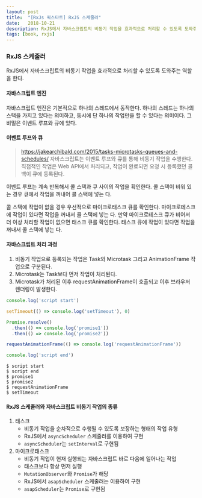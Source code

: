 ```yaml
---
layout: post
title:  "[RxJs 퀵스타트] RxJS 스케줄러"
date:   2018-10-21
description: RxJS에서 자바스크립트의 비동기 작업을 효과적으로 처리할 수 있도록 도와주는 역할을 한다.
tags: [book, rxjs]
---
```

### RxJS 스케줄러
RxJS에서 자바스크립트의 비동기 작업을 효과적으로 처리할 수 있도록 도와주는 역할을 한다.

#### 자바스크립트 엔진
자바스크립트 엔진은 기본적으로 하나의 스레드에서 동작한다. 하나의 스레드는 하나의 스택을 가지고 있다는 의미하고, 
동시에 단 하나의 작업만을 할 수 있다는 의미이다. 그 비밀은 이벤트 루프와 큐에 있다.

#### 이벤트 루프와 큐
> https://jakearchibald.com/2015/tasks-microtasks-queues-and-schedules/
자바스크립트는 이벤트 루프와 큐를 통해 비동기 작업을 수행한다. 직접적인 작업은 Web API에서 처리되고, 작업이 완료되면 요청 시 등록했던
콜백이 큐에 등록된다.

이벤트 루프는 계속 반복해서 콜 스택과 큐 사이의 작업을 확인한다. 콜 스택이 비워 있는 경우 큐에서 작업을 꺼내어 콜 스택에 넣는 다.

콜 스택에 작업이 없을 경우 우선적으로 마이크로태스크 큐를 확인한다. 마이크로테스크에 작업이 있다면 작업을 꺼내서 콜 스택에 넣는 다.
만약 마이크로테스크 큐가 비어서 더 이상 처리할 작업이 없으면 태스크 큐를 확인한다. 태스크 큐에 작업이 있다면 작업을 꺼내서 콜 스택에 넣는 다.

#### 자바스크립트 처리 과정
1. 비동기 작업으로 등록되는 작업은 Task와 Microtask 그리고 AnimationFrame 작업으로 구분된다.
2. Microtask는 Task보다 먼저 작업이 처리된다.
3. Microtask가 처리된 이후 requestAnimationFrame이 호출되고 이후 브라우저 렌더링이 발생한다.
```js
console.log('script start')

setTimeout(() => console.log('setTimeout'), 0)

Promise.resolve()
  .then(() => console.log('promise1'))
  .then(() => console.log('promise2'))

requestAnimationFrame(() => console.log('requestAnimationFrame'))

console.log('script end')
```
```
$ script start
$ script end
$ promise1
$ promise2
$ requestAnimationFrame
$ setTimeout
```

#### RxJS 스케줄러와 자바스크립트 비동기 작업의 종류
1. 태스크
   - 비동기 작업을 순차적으로 수행될 수 있도록 보장하는 형태의 작업 유형
   - RxJS에서 `asyncScheduler` 스케줄러를 이용하여 구현
   - `asyncScheduler`는 `setInterval`로 구현됨
2. 마이크로태스크
   - 비동기 작업이 현재 실행되는 자바스크립트 바로 다음에 일어나는 작업
   - 태스크보다 항상 먼저 실행
   - `MutationObserver`와 `Promise`가 해당
   - RxJS에서 `asapScheduler` 스케줄러는 이용하여 구현
   - `asapScheduler`는 `Promise`로 구현됨
